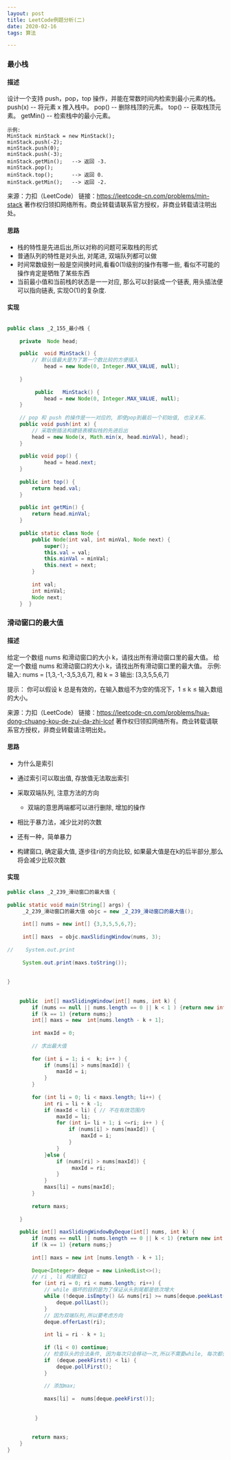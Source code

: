 ```yaml
---
layout: post
title: LeetCode例题分析(二)
date: 2020-02-16
tags: 算法

---
```

### 最小栈
 
#### 描述
设计一个支持 push，pop，top 操作，并能在常数时间内检索到最小元素的栈。
push(x) -- 将元素 x 推入栈中。
pop() -- 删除栈顶的元素。
top() -- 获取栈顶元素。
getMin() -- 检索栈中的最小元素。
```
示例:
MinStack minStack = new MinStack();
minStack.push(-2);
minStack.push(0);
minStack.push(-3);
minStack.getMin();   --> 返回 -3.
minStack.pop();
minStack.top();      --> 返回 0.
minStack.getMin();   --> 返回 -2.
```

来源：力扣（LeetCode）
链接：https://leetcode-cn.com/problems/min-stack
著作权归领扣网络所有。商业转载请联系官方授权，非商业转载请注明出处。

#### 思路
- 栈的特性是先进后出,所以对称的问题可采取栈的形式
- 普通队列的特性是对头出, 对尾进, 双端队列都可以做
- 时间常数级别一般是空间换时间,看看0(1)级别的操作有哪一些, 看似不可能的操作肯定是牺牲了某些东西
- 当前最小值和当前栈的状态是一一对应, 那么可以封装成一个链表, 用头插法便可以指向链表, 实现O(1)的复杂度.

#### 实现
```java

public class _2_155_最小栈 {
	
	private  Node head;

    public  void MinStack() {
    	// 默认值最大是为了第一个数比较的方便插入
    		head = new Node(0, Integer.MAX_VALUE, null);
    		
    }
    
         public   MinStack() {
    		head = new Node(0, Integer.MAX_VALUE, null);
    }
    
    // pop 和 push 的操作是一一对应的, 即使pop到最后一个初始值, 也没关系.
    public void push(int x) {
    	// 采取倒插法构建链表模拟栈的先进后出
    	head = new Node(x, Math.min(x, head.minVal), head);
    }
    
    public void pop() {
    		head = head.next;
    }
    
    public int top() {
    	return head.val;
    }
    
    public int getMin() {
    	return head.minVal;
    }
    
    public static class Node {
    	public Node(int val, int minVal, Node next) {
			super();
			this.val = val;
			this.minVal = minVal;
			this.next = next;
		}
    	
		int val;
    	int minVal;
    	Node next;
    }  }
```

###  滑动窗口的最大值
#### 描述
给定一个数组 nums 和滑动窗口的大小 k，请找出所有滑动窗口里的最大值。
给定一个数组 nums 和滑动窗口的大小 k，请找出所有滑动窗口里的最大值。
示例:
输入: nums = [1,3,-1,-3,5,3,6,7], 和 k = 3
输出: [3,3,5,5,6,7] 

 
提示：
你可以假设 k 总是有效的，在输入数组不为空的情况下，1 ≤ k ≤ 输入数组的大小。

来源：力扣（LeetCode）
链接：https://leetcode-cn.com/problems/hua-dong-chuang-kou-de-zui-da-zhi-lcof
著作权归领扣网络所有。商业转载请联系官方授权，非商业转载请注明出处。

#### 思路
- 为什么是索引
 - 通过索引可以取出值, 存放值无法取出索引

- 采取双端队列, 注意方法的方向
   - 双端的意思两端都可以进行删除, 增加的操作
- 相比于暴力法，减少比对的次数
- 还有一种，简单暴力
- 构建窗口, 确定最大值, 逐步往ri的方向比较, 如果最大值是在k的后半部分,那么将会减少比较次数

#### 实现
```java
public class _2_239_滑动窗口的最大值 {
     
public static void main(String[] args) {
     _2_239_滑动窗口的最大值 objc = new _2_239_滑动窗口的最大值();
     
     int[] nums = new int[] {3,3,5,5,6,7};
     
     int[] maxs  = objc.maxSlidingWindow(nums, 3);
     
//    System.out.print
     
     System.out.print(maxs.toString());
     
             
}
     
     
    public  int[] maxSlidingWindow(int[] nums, int k) {
        if (nums == null || nums.length == 0 || k < 1 ) {return new int [0];}
        if (k == 1) {return nums;}
        int[] maxs = new  int[nums.length - k + 1];
        
        int maxId = 0;
        
        // 求出最大值
        
        for (int i = 1; i <  k; i++ ) {
            if (nums[i] > nums[maxId]) {
                maxId = i;
            }
        }
        
        for (int li = 0; li < maxs.length; li++) {
            int ri = li + k -1;
            if (maxId < li) { // 不在有效范围内
                maxId = li;
                for (int i= li + 1; i <=ri; i++ ) {
                    if (nums[i] > nums[maxId]) {
                        maxId = i;
                    }
                }
            }else {
                if (nums[ri] > nums[maxId]) {
                     maxId = ri;
                }
            }
            maxs[li] = nums[maxId];
        }
        
        return maxs;
        
    }
     
    public int[] maxSlidingWindowByDeque(int[] nums, int k) {
        if (nums == null || nums.length == 0 || k < 1) {return new int [0];}
        if (k == 1) {return nums;}
        
        int[] maxs = new int [nums.length - k + 1];
        
        Deque<Integer> deque = new LinkedList<>();
        // ri , li 构建窗口
        for (int ri = 0; ri < nums.length; ri++) {
            // while 循坏的目的是为了保证从头到尾都是依次增大
            while (!deque.isEmpty() && nums[ri] >= nums[deque.peekLast()]) {
                deque.pollLast();
            }
            // 因为双端队列,所以要考虑方向
            deque.offerLast(ri);
            
            int li = ri - k + 1;
            
            if (li < 0) continue;
            // 检查队头的合法条件, 因为每次只会移动一次,所以不需要while, 每次都会检查
            if  (deque.peekFirst() < li) {
                deque.pollFirst();
            }
            
            // 添加max;
            
            maxs[li] =  nums[deque.peekFirst()];
            
            
         }
        
        
        return maxs;
    }
}

```


 
 
